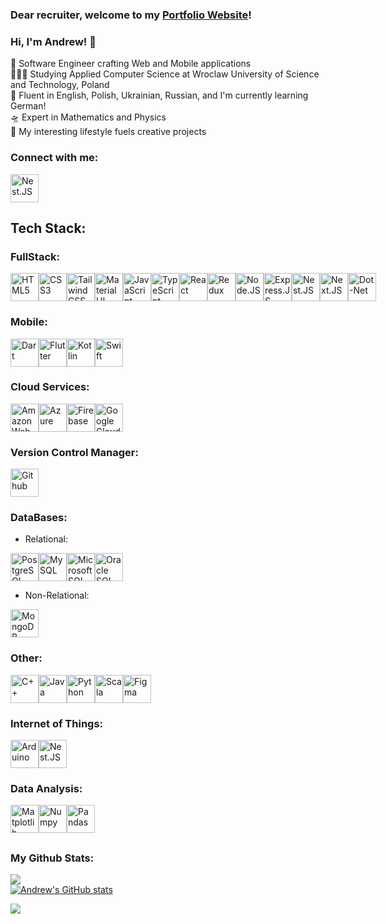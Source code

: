 ### Dear recruiter, welcome to my [Portfolio Website](https://andrewvergun.github.io/portfolio-website/)!

### Hi, I'm Andrew! 👋

🚀 Software Engineer crafting Web and Mobile applications <br/>
👨🏻‍🎓 Studying Applied Computer Science at Wroclaw University of Science and Technology, Poland <br/>
🦜 Fluent in English, Polish, Ukrainian, Russian, and I'm currently learning German! <br/>
🛸 Expert in Mathematics and Physics <br/>
🎢 My interesting lifestyle fuels creative projects

### Connect with me:
[<img src="https://cdn.jsdelivr.net/gh/devicons/devicon@latest/icons/linkedin/linkedin-original.svg" alt="Nest.JS" style="width: 45px; height: 45px;" />](https://www.linkedin.com/in/andrewvergun/)

## Tech Stack:

### FullStack:
<div style="display: flex; flex-direction: row">
<img src="https://cdn.jsdelivr.net/gh/devicons/devicon@latest/icons/html5/html5-original.svg" alt="HTML5" style="width: 45px; height: 45px;" />
<img src="https://cdn.jsdelivr.net/gh/devicons/devicon@latest/icons/css3/css3-original.svg" alt="CSS3" style="width: 45px; height: 45px;" />
<img src="https://cdn.jsdelivr.net/gh/devicons/devicon@latest/icons/tailwindcss/tailwindcss-original.svg" alt="Tailwind CSS" style="width: 45px; height: 45px;" />
<img src="https://cdn.jsdelivr.net/gh/devicons/devicon@latest/icons/materialui/materialui-original.svg"  alt="Material UI" style="width: 45px; height: 45px;"/>
<img src="https://cdn.jsdelivr.net/gh/devicons/devicon@latest/icons/javascript/javascript-original.svg" alt="JavaScript" style="width: 45px; height: 45px;" />
<img src="https://cdn.jsdelivr.net/gh/devicons/devicon@latest/icons/typescript/typescript-original.svg" alt="TypeScript" style="width: 45px; height: 45px;" />
<img src="https://cdn.jsdelivr.net/gh/devicons/devicon@latest/icons/react/react-original.svg" alt="React" style="width: 45px; height: 45px;" />
<img src="https://cdn.jsdelivr.net/gh/devicons/devicon@latest/icons/redux/redux-original.svg" alt="Redux" style="width: 45px; height: 45px;"/>
<img src="https://cdn.jsdelivr.net/gh/devicons/devicon@latest/icons/nodejs/nodejs-original.svg" alt="Node.JS" style="width: 45px; height: 45px;" />
<img src="https://cdn.jsdelivr.net/gh/devicons/devicon@latest/icons/express/express-original.svg" alt="Express.JS" style="width: 45px; height: 45px;" />
<img src="https://cdn.jsdelivr.net/gh/devicons/devicon@latest/icons/nestjs/nestjs-original.svg" alt="Nest.JS" style="width: 45px; height: 45px;" />
<img src="https://cdn.jsdelivr.net/gh/devicons/devicon@latest/icons/nextjs/nextjs-original.svg" alt="Next.JS" style="width: 45px; height: 45px;" />
<img src="https://cdn.jsdelivr.net/gh/devicons/devicon@latest/icons/dot-net/dot-net-original-wordmark.svg" alt="Dot-Net" style="width: 45px; height: 45px;" />
</div>

### Mobile:
<div style="display: flex; flex-direction: row">
<img src="https://cdn.jsdelivr.net/gh/devicons/devicon@latest/icons/dart/dart-original.svg" alt="Dart" style="width: 45px; height: 45px;" />
<img src="https://cdn.jsdelivr.net/gh/devicons/devicon@latest/icons/flutter/flutter-original.svg" alt="Flutter" style="width: 45px; height: 45px;" />
<img src="https://cdn.jsdelivr.net/gh/devicons/devicon@latest/icons/kotlin/kotlin-original.svg" alt="Kotlin" style="width: 45px; height: 45px;" />
<img src="https://cdn.jsdelivr.net/gh/devicons/devicon@latest/icons/swift/swift-original.svg" alt="Swift" style="width: 45px; height: 45px;" />
</div>

### Cloud Services:
<div style="display: flex; flex-direction: row">
<img src="https://cdn.jsdelivr.net/gh/devicons/devicon@latest/icons/amazonwebservices/amazonwebservices-original-wordmark.svg" alt="Amazon Web Services" style="width: 45px; height: 45px;" />
<img src="https://cdn.jsdelivr.net/gh/devicons/devicon@latest/icons/azure/azure-original.svg" alt="Azure" style="width: 45px; height: 45px;" />
<img src="https://cdn.jsdelivr.net/gh/devicons/devicon@latest/icons/firebase/firebase-original.svg" alt="Firebase" style="width: 45px; height: 45px;" />
<img src="https://cdn.jsdelivr.net/gh/devicons/devicon@latest/icons/googlecloud/googlecloud-original.svg" alt="Google Cloud" style="width: 45px; height: 45px;" />
</div>

### Version Control Manager: 
<div style="display: flex; flex-direction: row">
<img src="https://cdn.jsdelivr.net/gh/devicons/devicon@latest/icons/github/github-original.svg" alt="Github" style="width: 45px; height: 45px;" />
</div>

### DataBases:
 - Relational:
<div style="display: flex; flex-direction: row">
<img src="https://cdn.jsdelivr.net/gh/devicons/devicon@latest/icons/postgresql/postgresql-original.svg" alt="PostgreSQL" style="width: 45px; height: 45px;" />
<img src="https://cdn.jsdelivr.net/gh/devicons/devicon@latest/icons/mysql/mysql-original.svg" alt="MySQL" style="width: 45px; height: 45px;" />
<img src="https://cdn.jsdelivr.net/gh/devicons/devicon@latest/icons/microsoftsqlserver/microsoftsqlserver-original-wordmark.svg" alt="Microsoft SQL Server" style="width: 45px; height: 45px;" />
<img src="https://cdn.jsdelivr.net/gh/devicons/devicon@latest/icons/oracle/oracle-original.svg" alt="Oracle SQL Server" style="width: 45px; height: 45px;"/>
</div>

 - Non-Relational:
<div style="display: flex; flex-direction: row">
<img src="https://cdn.jsdelivr.net/gh/devicons/devicon@latest/icons/mongodb/mongodb-original.svg" alt="MongoDB" style="width: 45px; height: 45px;" />
 </div>

### Other:
<div style="display: flex; flex-direction: row">
<img src="https://cdn.jsdelivr.net/gh/devicons/devicon@latest/icons/cplusplus/cplusplus-original.svg" alt="C++" style="width: 45px; height: 45px;">
<img src="https://cdn.jsdelivr.net/gh/devicons/devicon@latest/icons/java/java-original.svg" alt="Java" style="width: 45px; height: 45px;" />
<img src="https://cdn.jsdelivr.net/gh/devicons/devicon@latest/icons/python/python-original.svg" alt="Python" style="width: 45px; height: 45px;" />
<img src="https://cdn.jsdelivr.net/gh/devicons/devicon@latest/icons/scala/scala-original.svg" alt="Scala" style="width: 45px; height: 45px;" />
<img src="https://cdn.jsdelivr.net/gh/devicons/devicon@latest/icons/figma/figma-original.svg" alt="Figma" style="width: 45px; height: 45px;" />
</div>

### Internet of Things:
<div style="display: flex; flex-direction: row">
<img src="https://cdn.jsdelivr.net/gh/devicons/devicon@latest/icons/arduino/arduino-original.svg" alt="Arduino" style="width: 45px; height: 45px;" />
<img src="https://cdn.jsdelivr.net/gh/devicons/devicon@latest/icons/raspberrypi/raspberrypi-original.svg" alt="Nest.JS" style="width: 45px; height: 45px;" />
</div>

### Data Analysis:
<div style="display: flex; flex-direction: row">
<img src="https://cdn.jsdelivr.net/gh/devicons/devicon@latest/icons/matplotlib/matplotlib-original.svg" alt="Matplotlib" style="width: 45px; height: 45px;" />
<img src="https://cdn.jsdelivr.net/gh/devicons/devicon@latest/icons/numpy/numpy-original.svg" alt="Numpy" style="width: 45px; height: 45px;" />
<img src="https://cdn.jsdelivr.net/gh/devicons/devicon@latest/icons/pandas/pandas-original.svg" alt="Pandas" style="width: 45px; height: 45px;" />
</div>

##

### My Github Stats:
![](https://github-readme-stats.vercel.app/api/top-langs/?username=andrewvergun&theme=transparent&hide_border=false&include_all_commits=false&count_private=false&layout=compact) <br/>
[![Andrew's GitHub stats](https://github-readme-stats.vercel.app/api?username=andrewvergun&show_icons=true&theme=transparent)](https://github.com/andrewvergun/github-readme-stats) <br/>

[![](https://visitcount.itsvg.in/api?id=andrewvergun&icon=0&color=1)](https://visitcount.itsvg.in)
